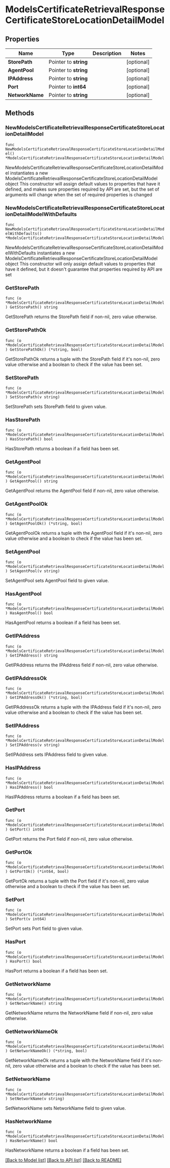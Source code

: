 # ModelsCertificateRetrievalResponseCertificateStoreLocationDetailModel

## Properties

Name | Type | Description | Notes
------------ | ------------- | ------------- | -------------
**StorePath** | Pointer to **string** |  | [optional] 
**AgentPool** | Pointer to **string** |  | [optional] 
**IPAddress** | Pointer to **string** |  | [optional] 
**Port** | Pointer to **int64** |  | [optional] 
**NetworkName** | Pointer to **string** |  | [optional] 

## Methods

### NewModelsCertificateRetrievalResponseCertificateStoreLocationDetailModel

`func NewModelsCertificateRetrievalResponseCertificateStoreLocationDetailModel() *ModelsCertificateRetrievalResponseCertificateStoreLocationDetailModel`

NewModelsCertificateRetrievalResponseCertificateStoreLocationDetailModel instantiates a new ModelsCertificateRetrievalResponseCertificateStoreLocationDetailModel object
This constructor will assign default values to properties that have it defined,
and makes sure properties required by API are set, but the set of arguments
will change when the set of required properties is changed

### NewModelsCertificateRetrievalResponseCertificateStoreLocationDetailModelWithDefaults

`func NewModelsCertificateRetrievalResponseCertificateStoreLocationDetailModelWithDefaults() *ModelsCertificateRetrievalResponseCertificateStoreLocationDetailModel`

NewModelsCertificateRetrievalResponseCertificateStoreLocationDetailModelWithDefaults instantiates a new ModelsCertificateRetrievalResponseCertificateStoreLocationDetailModel object
This constructor will only assign default values to properties that have it defined,
but it doesn't guarantee that properties required by API are set

### GetStorePath

`func (o *ModelsCertificateRetrievalResponseCertificateStoreLocationDetailModel) GetStorePath() string`

GetStorePath returns the StorePath field if non-nil, zero value otherwise.

### GetStorePathOk

`func (o *ModelsCertificateRetrievalResponseCertificateStoreLocationDetailModel) GetStorePathOk() (*string, bool)`

GetStorePathOk returns a tuple with the StorePath field if it's non-nil, zero value otherwise
and a boolean to check if the value has been set.

### SetStorePath

`func (o *ModelsCertificateRetrievalResponseCertificateStoreLocationDetailModel) SetStorePath(v string)`

SetStorePath sets StorePath field to given value.

### HasStorePath

`func (o *ModelsCertificateRetrievalResponseCertificateStoreLocationDetailModel) HasStorePath() bool`

HasStorePath returns a boolean if a field has been set.

### GetAgentPool

`func (o *ModelsCertificateRetrievalResponseCertificateStoreLocationDetailModel) GetAgentPool() string`

GetAgentPool returns the AgentPool field if non-nil, zero value otherwise.

### GetAgentPoolOk

`func (o *ModelsCertificateRetrievalResponseCertificateStoreLocationDetailModel) GetAgentPoolOk() (*string, bool)`

GetAgentPoolOk returns a tuple with the AgentPool field if it's non-nil, zero value otherwise
and a boolean to check if the value has been set.

### SetAgentPool

`func (o *ModelsCertificateRetrievalResponseCertificateStoreLocationDetailModel) SetAgentPool(v string)`

SetAgentPool sets AgentPool field to given value.

### HasAgentPool

`func (o *ModelsCertificateRetrievalResponseCertificateStoreLocationDetailModel) HasAgentPool() bool`

HasAgentPool returns a boolean if a field has been set.

### GetIPAddress

`func (o *ModelsCertificateRetrievalResponseCertificateStoreLocationDetailModel) GetIPAddress() string`

GetIPAddress returns the IPAddress field if non-nil, zero value otherwise.

### GetIPAddressOk

`func (o *ModelsCertificateRetrievalResponseCertificateStoreLocationDetailModel) GetIPAddressOk() (*string, bool)`

GetIPAddressOk returns a tuple with the IPAddress field if it's non-nil, zero value otherwise
and a boolean to check if the value has been set.

### SetIPAddress

`func (o *ModelsCertificateRetrievalResponseCertificateStoreLocationDetailModel) SetIPAddress(v string)`

SetIPAddress sets IPAddress field to given value.

### HasIPAddress

`func (o *ModelsCertificateRetrievalResponseCertificateStoreLocationDetailModel) HasIPAddress() bool`

HasIPAddress returns a boolean if a field has been set.

### GetPort

`func (o *ModelsCertificateRetrievalResponseCertificateStoreLocationDetailModel) GetPort() int64`

GetPort returns the Port field if non-nil, zero value otherwise.

### GetPortOk

`func (o *ModelsCertificateRetrievalResponseCertificateStoreLocationDetailModel) GetPortOk() (*int64, bool)`

GetPortOk returns a tuple with the Port field if it's non-nil, zero value otherwise
and a boolean to check if the value has been set.

### SetPort

`func (o *ModelsCertificateRetrievalResponseCertificateStoreLocationDetailModel) SetPort(v int64)`

SetPort sets Port field to given value.

### HasPort

`func (o *ModelsCertificateRetrievalResponseCertificateStoreLocationDetailModel) HasPort() bool`

HasPort returns a boolean if a field has been set.

### GetNetworkName

`func (o *ModelsCertificateRetrievalResponseCertificateStoreLocationDetailModel) GetNetworkName() string`

GetNetworkName returns the NetworkName field if non-nil, zero value otherwise.

### GetNetworkNameOk

`func (o *ModelsCertificateRetrievalResponseCertificateStoreLocationDetailModel) GetNetworkNameOk() (*string, bool)`

GetNetworkNameOk returns a tuple with the NetworkName field if it's non-nil, zero value otherwise
and a boolean to check if the value has been set.

### SetNetworkName

`func (o *ModelsCertificateRetrievalResponseCertificateStoreLocationDetailModel) SetNetworkName(v string)`

SetNetworkName sets NetworkName field to given value.

### HasNetworkName

`func (o *ModelsCertificateRetrievalResponseCertificateStoreLocationDetailModel) HasNetworkName() bool`

HasNetworkName returns a boolean if a field has been set.


[[Back to Model list]](../README.md#documentation-for-models) [[Back to API list]](../README.md#documentation-for-api-endpoints) [[Back to README]](../README.md)



